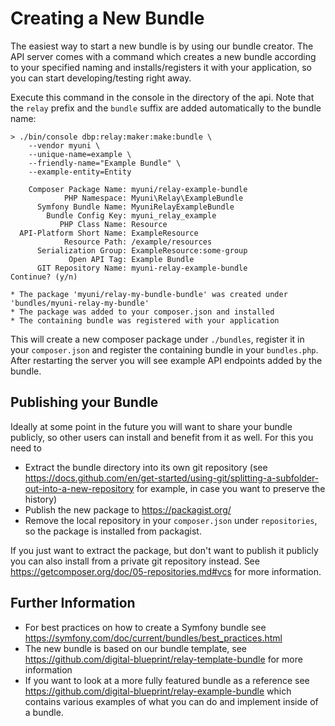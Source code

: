 # Creating a New Bundle

The easiest way to start a new bundle is by using our bundle creator.
The API server comes with a command which creates a new bundle according to your specified 
naming and installs/registers it with your application, so you can start developing/testing right away.

Execute this command in the console in the directory of the api. Note that the `relay` prefix and the 
`bundle` suffix are added automatically to the bundle name:

```console
> ./bin/console dbp:relay:maker:make:bundle \
    --vendor myuni \
    --unique-name=example \
    --friendly-name="Example Bundle" \
    --example-entity=Entity

    Composer Package Name: myuni/relay-example-bundle
            PHP Namespace: Myuni\Relay\ExampleBundle
      Symfony Bundle Name: MyuniRelayExampleBundle
        Bundle Config Key: myuni_relay_example
           PHP Class Name: Resource
  API-Platform Short Name: ExampleResource
            Resource Path: /example/resources
      Serialization Group: ExampleResource:some-group
             Open API Tag: Example Bundle
      GIT Repository Name: myuni-relay-example-bundle
Continue? (y/n)

* The package 'myuni/relay-my-bundle-bundle' was created under 'bundles/myuni-relay-my-bundle'
* The package was added to your composer.json and installed
* The containing bundle was registered with your application
```

This will create a new composer package under `./bundles`, register it in your `composer.json` and register the containing bundle in your `bundles.php`. After restarting the server you will see example API endpoints added by the bundle.

## Publishing your Bundle

Ideally at some point in the future you will want to share your bundle publicly, so other users can install and benefit from it as well. For this you need to

* Extract the bundle directory into its own git repository (see https://docs.github.com/en/get-started/using-git/splitting-a-subfolder-out-into-a-new-repository for example, in case you want to preserve the history)
* Publish the new package to https://packagist.org/
* Remove the local repository in your `composer.json` under `repositories`, so the package is installed from packagist.

If you just want to extract the package, but don't want to publish it publicly you can also install from a private git repository instead. See https://getcomposer.org/doc/05-repositories.md#vcs for more information.

## Further Information

* For best practices on how to create a Symfony bundle see
https://symfony.com/doc/current/bundles/best_practices.html
* The new bundle is based on our bundle template, see https://github.com/digital-blueprint/relay-template-bundle for more information
* If you want to look at a more fully featured bundle as a reference see https://github.com/digital-blueprint/relay-example-bundle which contains various examples of what you can do and implement inside of a bundle.
